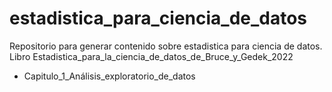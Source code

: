 # estadistica_para_ciencia_de_datos
Repositorio para generar contenido sobre estadistica para ciencia de datos.
Libro Estadistica_para_la_ciencia_de_datos_de_Bruce_y_Gedek_2022
 * Capitulo_1_Análisis_exploratorio_de_datos
 
